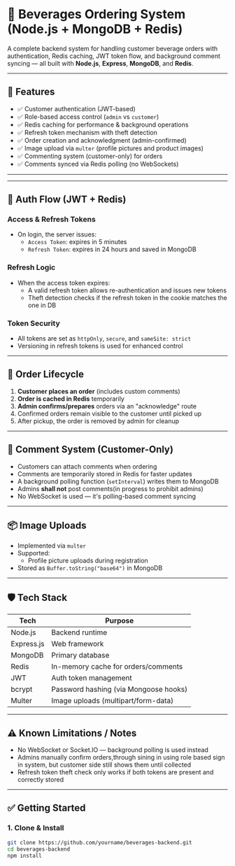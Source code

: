 # 🍹 Beverages Ordering System (Node.js + MongoDB + Redis)

A complete backend system for handling customer beverage orders with authentication, Redis caching, JWT token flow, and background comment syncing — all built with **Node.js**, **Express**, **MongoDB**, and **Redis**.

---

## 🚀 Features

- ✅ Customer authentication (JWT-based)
- ✅ Role-based access control (`admin` vs `customer`)
- ✅ Redis caching for performance & background operations
- ✅ Refresh token mechanism with theft detection
- ✅ Order creation and acknowledgment (admin-confirmed)
- ✅ Image upload via `multer` (profile pictures and product images)
- ✅ Commenting system (customer-only) for orders
- ✅ Comments synced via Redis polling (no WebSockets)

---



---

## 🔐 Auth Flow (JWT + Redis)

### Access & Refresh Tokens
- On login, the server issues:
  - `Access Token`: expires in 5 minutes
  - `Refresh Token`: expires in 24 hours and saved in MongoDB

### Refresh Logic
- When the access token expires:
  - A valid refresh token allows re-authentication and issues new tokens
  - Theft detection checks if the refresh token in the cookie matches the one in DB

### Token Security
- All tokens are set as `httpOnly`, `secure`, and `sameSite: strict`
- Versioning in refresh tokens is used for enhanced control

---

## 🧾 Order Lifecycle

1. **Customer places an order** (includes  custom comments)
2. **Order is cached in Redis** temporarily
3. **Admin confirms/prepares** orders via an "acknowledge" route
4. Confirmed orders remain visible to the customer until picked up
5. After pickup, the order is removed by admin for cleanup

---

## 💬 Comment System (Customer-Only)

- Customers can attach comments when ordering
- Comments are temporarily stored in Redis for faster updates
- A background polling function (`setInterval`) writes them to MongoDB
- Admins **shall not** post comments(in progress to prohibit admins)
- No WebSocket is used — it's polling-based comment syncing

---

## 📦 Image Uploads

- Implemented via `multer`
- Supported:
  - Profile picture uploads during registration
- Stored as `Buffer.toString("base64")` in MongoDB

---

## 🛡️ Tech Stack

| Tech        | Purpose                               |
|-------------|----------------------------------------|
| Node.js     | Backend runtime                        |
| Express.js  | Web framework                          |
| MongoDB     | Primary database                       |
| Redis       | In-memory cache for orders/comments    |
| JWT         | Auth token management                  |
| bcrypt      | Password hashing (via Mongoose hooks)  |
| Multer      | Image uploads (multipart/form-data)    |

---

## ⚠️ Known Limitations / Notes

- No WebSocket or Socket.IO — background polling is used instead
- Admins manually confirm orders,through sining in using role based sign in system, but customer side still shows them until collected
- Refresh token theft check only works if both tokens are present and correctly stored

---

## ✅ Getting Started

### 1. Clone & Install

```bash
git clone https://github.com/yourname/beverages-backend.git
cd beverages-backend
npm install
